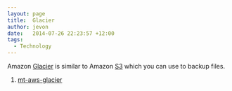 ```yaml
---
layout: page
title:  Glacier
author: jevon
date:   2014-07-26 22:23:57 +12:00
tags:
  - Technology
---
```


Amazon [Glacier](Glacier.md) is similar to Amazon [S3](s3.md) which you can use to backup files.

1. <a href="https://github.com/vsespb/mt-aws-glacier">mt-aws-glacier</a>

